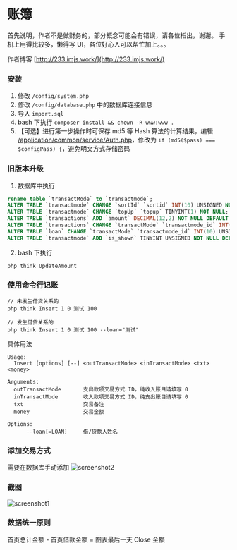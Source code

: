 账簿
====

首先说明，作者不是做财务的，部分概念可能会有错误，请各位指出，谢谢。
手机上用得比较多，懒得写 UI，各位好心人可以帮忙加上。。。

作者博客 [http://233.imjs.work/](http://233.imjs.work/)

### 安装

1. 修改 ``/config/system.php``
2. 修改 ``/config/database.php`` 中的数据库连接信息
3. 导入 ``import.sql``
4. bash 下执行 ``composer install && chown -R www:www .``
5. 【可选】进行第一步操作时可保存 md5 等 Hash 算法的计算结果，编辑 [/application/common/service/Auth.php](https://github.com/jshensh/books/blob/master/application/common/service/Auth.php#L21)，修改为 ``if (md5($pass) === $configPass) {``，避免明文方式存储密码

### 旧版本升级

1. 数据库中执行

```sql
rename table `transactMode` to `transactmode`;
ALTER TABLE `transactmode` CHANGE `sortId` `sortid` INT(10) UNSIGNED NOT NULL DEFAULT '0';
ALTER TABLE `transactmode` CHANGE `topUp` `topup` TINYINT(1) NOT NULL;
ALTER TABLE `transactions` ADD `amount` DECIMAL(12,2) NOT NULL DEFAULT '0' AFTER `txt`;
ALTER TABLE `transactions` CHANGE `transactMode` `transactmode_id` INT(10) UNSIGNED NOT NULL;
ALTER TABLE `loan` CHANGE `transactMode` `transactmode_id` INT(10) UNSIGNED NOT NULL;
ALTER TABLE `transactmode` ADD `is_shown` TINYINT UNSIGNED NOT NULL DEFAULT '1' AFTER `sortid`;
```

2. bash 下执行

```shell
php think UpdateAmount
```

### 使用命令行记账

```shell
// 未发生借贷关系的
php think Insert 1 0 测试 100

// 发生借贷关系的
php think Insert 1 0 测试 100 --loan="测试"
```

具体用法

```
Usage:
  Insert [options] [--] <outTransactMode> <inTransactMode> <txt> <money>

Arguments:
  outTransactMode       支出款项交易方式 ID，纯收入账目请填写 0
  inTransactMode        收入款项交易方式 ID，纯支出账目请填写 0
  txt                   交易备注
  money                 交易金额

Options:
      --loan[=LOAN]     借/贷款人姓名
```

### 添加交易方式

需要在数据库手动添加
![screenshot2](https://233.imjs.work/uploads/2020/09/QQ%E6%88%AA%E5%9B%BE20200910220448.png)

### 截图

![screenshot1](https://233.imjs.work/uploads/2016/07/20160711012241.png)

### 数据统一原则

首页总计金额 - 首页借款金额 = 图表最后一天 Close 金额